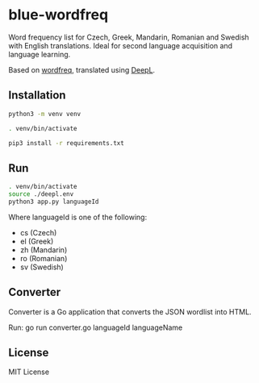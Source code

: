 # blue-wordfreq

Word frequency list for Czech, Greek, Mandarin, Romanian and Swedish with English translations.
Ideal for second language acquisition and language learning.

Based on [wordfreq](https://github.com/rspeer/wordfreq), translated using [DeepL](https://www.deepl.com/translator).

## Installation

```bash
python3 -m venv venv

. venv/bin/activate

pip3 install -r requirements.txt
```

## Run

```bash
. venv/bin/activate
source ./deepl.env
python3 app.py languageId
````

Where languageId is one of the following:

- cs (Czech)
- el (Greek)
- zh (Mandarin)
- ro (Romanian)
- sv (Swedish)

## Converter

Converter is a Go application that converts the JSON wordlist into
HTML.

Run:
go run converter.go languageId languageName

## License

MIT License